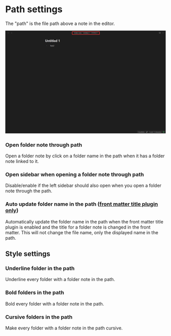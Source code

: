 # Path settings
The "path" is the file path above a note in the editor.

![Screenshot](../../assets/screenshots/Obsidian_LaoyRX8jr2.png)
### Open folder note through path
Open a folder note by click on a folder name in the path when it has a folder note linked to it.

### Open sidebar when opening a folder note through path
Disable/enable if the left sidebar should also open when you open a folder note through the path.

### Auto update folder name in the path ([front matter title plugin only](https://github.com/snezhig/obsidian-front-matter-title))
Automatically update the folder name in the path when the front matter title plugin is enabled and the title for a folder note is changed in the front matter. This will not change the file name, only the displayed name in the path.

## Style settings

### Underline folder in the path
Underline every folder with a folder note in the path.

### Bold folders in the path
Bold every folder with a folder note in the path.
### Cursive folders in the path
Make every folder with a folder note in the path cursive.